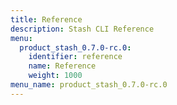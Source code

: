 ```yaml
---
title: Reference
description: Stash CLI Reference
menu:
  product_stash_0.7.0-rc.0:
    identifier: reference
    name: Reference
    weight: 1000
menu_name: product_stash_0.7.0-rc.0
---
```

